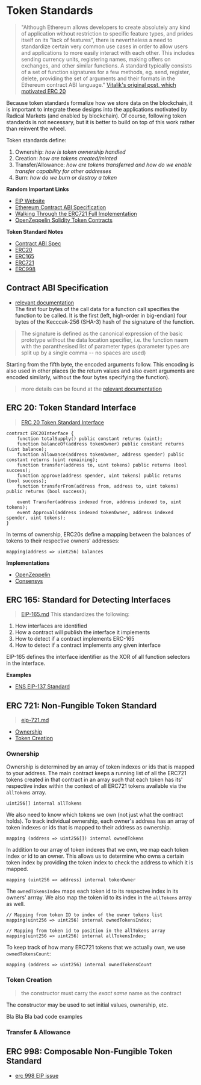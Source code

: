 # Token Standards

> "Although Ethereum allows developers to create absolutely any kind of application without restriction to specific feature types, and prides itself on its "lack of features", there is nevertheless a need to standardize certain very common use cases in order to allow users and applications to more easily interact with each other. This includes sending currency units, registering names, making offers on exchanges, and other similar functions. A standard typically consists of a set of function signatures for a few methods, eg. send, register, delete, providing the set of arguments and their formats in the Ethereum contract ABI language." [Vitalik's original post, which motivated ERC 20](https://github.com/ethereum/wiki/wiki/Standardized_Contract_APIs/499c882f3ec123537fc2fccd57eaa29e6032fe4a)

Because token standards formalize how we store data on the blockchain, it is important to integrate these designs into the applications motivated by Radical Markets (and enabled by blockchain). Of course, following token standards is not necessary, but it is better to build on top of this work rather than reinvent the wheel.

Token standards define:
1. Ownership: *how is token ownership handled*
2. Creation: *how are tokens created/minted*
3. Transfer/Allowance: *how are tokens transferred and how do we enable transfer capability for other addresses*
4. Burn: *how do we burn or destroy a token*

**Random Important Links**<br>
* [EIP Website](https://eips.ethereum.org/)
* [Ethereum Contract ABI Specification](https://solidity.readthedocs.io/en/develop/abi-spec.html#basic-design)
* [Walking Through the ERC721 Full Implementation](https://medium.com/blockchannel/walking-through-the-erc721-full-implementation-72ad72735f3c)
* [OpenZeppelin Solidity Token Contracts](https://github.com/OpenZeppelin/openzeppelin-solidity/tree/master/contracts/token)

**Token Standard Notes**<br>
* [Contract ABI Spec](#abi)
* [ERC20](#erc20)
* [ERC165](#erc165)
* [ERC721](#erc721)
* [ERC998](#erc998)

## Contract ABI Specification <a name = "abi"></a>
* [relevant documentation](https://solidity.readthedocs.io/en/develop/abi-spec.html#) <br>
The first four bytes of the call data for a function call specifies the function to be called. It is the first (left, high-order in big-endian) four bytes of the Kecccak-256 (SHA-3) hash of the signature of the function. 

> The signature is defined as the canonical expression of the basic prototype without the data location specifier, i.e. the function naem with the paranthesised list of parameter types (parameter types are split up by a single comma -- no spaces are used)

Starting from the fifth byte, the encoded arguments follow. This encoding is also used in other places (ie the return values and also event arguments are encoded similarly, without the four bytes specifying the function).

> more details can be found at the [relevant documentation](https://solidity.readthedocs.io/en/develop/abi-spec.html#)

## ERC 20: Token Standard Interface <a name="erc20"></a>
> [ERC 20 Token Standard Interface](https://github.com/ethereum/EIPs/blob/master/EIPS/eip-20.md)
```
contract ERC20Interface {
    function totalSupply() public constant returns (uint);
    function balanceOf(address tokenOwner) public constant returns (uint balance);
    function allowance(address tokenOwner, address spender) public constant returns (uint remaining);
    function transfer(address to, uint tokens) public returns (bool success);
    function approve(address spender, uint tokens) public returns (bool success);
    function transferFrom(address from, address to, uint tokens) public returns (bool success);

    event Transfer(address indexed from, address indexed to, uint tokens);
    event Approval(address indexed tokenOwner, address indexed spender, uint tokens);
}
```

In terms of ownership, ERC20s define a mapping between the balances of tokens to their respective owners' addresses:
```
mapping(address => uint256) balances
```

**Implementations**<br>
* [OpenZeppelin](https://github.com/OpenZeppelin/openzeppelin-solidity/blob/9b3710465583284b8c4c5d2245749246bb2e0094/contracts/token/ERC20/ERC20.sol)
* [Consensys](https://github.com/ConsenSys/Tokens/blob/fdf687c69d998266a95f15216b1955a4965a0a6d/contracts/eip20/EIP20.sol)

## ERC 165: Standard for Detecting Interfaces <a name="erc165"></a>
> [EIP-165.md](https://github.com/ethereum/EIPs/blob/master/EIPS/eip-165.md)
This standardizes the following:
1. How interfaces are identified
2. How a contract will publish the interface it implements
3. How to detect if a contract implements ERC-165
4. How to detect if a contract implements any given interface

EIP-165 defines the interface identifier as the XOR of all function selectors in the interface. 

**Examples**<br>
* [ENS EIP-137 Standard](https://github.com/ethereum/EIPs/blob/master/EIPS/eip-137.md)

## ERC 721: Non-Fungible Token Standard <a name="erc721"></a>
> [eip-721.md](https://github.com/ethereum/EIPs/blob/master/EIPS/eip-721.md)
* [Ownership](#ownership)
* [Token Creation](#tokencreation)

### Ownership <a name="ownership"></a>
Ownership is determined by an array of token indexes or ids that is mapped to your address. The main contract keeps a running list of all the ERC721 tokens created in that contract in an array such that each token has its' respective index within the context of all ERC721 tokens available via the ```allTokens``` array.
```
uint256[] internal allTokens
```
We also need to know which tokens we own (not just what the contract holds). To track individual ownership, each owner's address has an array of token indexes or ids that is mapped to their address as ownership.
```
mapping (address => uint256[]) internal ownedTokens
```
In addition to our array of token indexes that we own, we map each token index or id to an owner. This allows us to determine who owns a certain token index by providing the token index to check the address to which it is mapped.
```
mapping (uint256 => address) internal tokenOwner
```
The ```ownedTokensIndex``` maps each token id to its respectve index in its owners' arrray. We also map the token id to its index in the ```allTokens``` array as well.
```
// Mapping from token ID to index of the owner tokens list
mapping(uint256 => uint256) internal ownedTokensIndex;

// Mapping from token id to position in the allTokens array
mapping(uint256 => uint256) internal allTokensIndex;
```
To keep track of how many ERC721 tokens that we actually own, we use ```ownedTokensCount```:
```
mapping (address => uint256) internal ownedTokensCount
```
### Token Creation <a name="tokencreation"></a>
> the constructor must carry the *exact same* name as the contract

The constructor may be used to set initial values, ownership, etc. 

Bla Bla Bla bad code examples

### Transfer & Allowance


## ERC 998: Composable Non-Fungible Token Standard <a name="erc998"></a>
* [erc 998 EIP issue](https://github.com/ethereum/EIPs/issues/998)